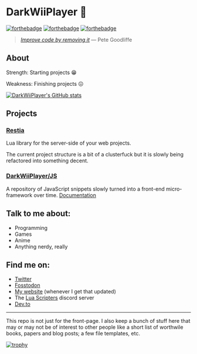 # DarkWiiPlayer 💜

[![forthebadge](https://forthebadge.com/images/badges/kinda-sfw.svg)](https://forthebadge.com)
[![forthebadge](https://forthebadge.com/images/badges/powered-by-oxygen.svg)](https://forthebadge.com)
[![forthebadge](https://forthebadge.com/images/badges/uses-badges.svg)](https://forthebadge.com)

> [*Improve code by removing it*](https://97-things-every-x-should-know.gitbooks.io/97-things-every-programmer-should-know/content/en/thing_39/)
> — Pete Goodliffe

## About

Strength: Starting projects 😁

Weakness: Finishing projects 😖

[![DarkWiiPlayer's GitHub stats](https://github-readme-stats.vercel.app/api?username=darkwiiplayer)](https://github.com/DarkWiiPlayer?tab=repositories)

## Projects

### [Restia](https://github.com/darkwiiplayer/restia)

Lua library for the server-side of your web projects.

The current project structure is a bit of a clusterfuck but it is slowly being
refactored into something decent.

### [DarkWiiPlayer/JS](https://github.com/darkwiiplayer/js)

A repository of JavaScript snippets slowly turned into a front-end
micro-framework over time. [Documentation](https://darkwiiplayer.github.io/js/)

## Talk to me about:

- Programming
- Games
- Anime
- Anything nerdy, really

## Find me on:

- [Twitter](https://twitter.com/DarkWiiPlayer)
- [Fosstodon](https://fosstodon.org/@darkwiiplayer)
- [My website](https://darkwiiplayer.com) (whenever I get that updated)
- The [Lua Scripters](https://discord.gg/7wu7ZsW) discord server
- [Dev.to](https://dev.to/darkwiiplayer)

-----

This repo is not just for the front-page.
I also keep a bunch of stuff here that may or may not be of interest to other
people like a short list of worthwile books, papers and blog posts;
a few file templates, etc.

[![trophy](https://github-profile-trophy.vercel.app/?username=darkwiiplayer)](https://github.com/DarkWiiPlayer?tab=repositories)
